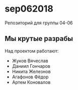 # sep062018
Репозиторий для группы 04-06

## Мы крутые разрабы
Над проектом работают:
- Жуков Вячеслав
- Даниил Гончаров
- Никита Железнов
- Агафонов Фёдор
- Артем Коновалов
